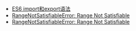 
+ [ES6 import和export语法](./Es6_Export_Import_Syntax.md)
+ [RangeNotSatisfiableError: Range Not Satisfiable](./RangeNotSatisfiableError.md)
+ [RangeNotSatisfiableError: Range Not Satisfiable](./JavaScript各种遍历方式.md)




